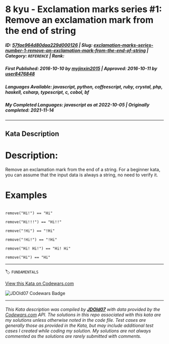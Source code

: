 # 8 kyu - Exclamation marks series #1: Remove an exclamation mark from the end of string

##### **ID**: [57fae964d80daa229d000126](https://www.codewars.com/kata/57fae964d80daa229d000126) | **Slug**: [exclamation-marks-series-number-1-remove-an-exclamation-mark-from-the-end-of-string](https://www.codewars.com/kata/57fae964d80daa229d000126) | **Category**: `REFERENCE` | **Rank**: <span style="color:white">8 kyu</span>

##### **First Published**: 2016-10-10 ***by*** [myjinxin2015](https://www.codewars.com/users/myjinxin2015) | **Approved**: 2016-10-11 ***by*** [user8476848](https://www.codewars.com/users/user8476848)

##### **Languages Available**: javascript, python, coffeescript, ruby, crystal, php, haskell, csharp, typescript, c, cobol, bf

##### **My Completed Languages**: javascript ***as at*** 2022-10-05 | **Originally completed**: 2021-11-14

---

## Kata Description


# Description:



Remove an exclamation mark from the end of a string. For a beginner kata, you can assume that the input data is always a string, no need to verify it.



# Examples



```

remove("Hi!") == "Hi"

remove("Hi!!!") == "Hi!!"

remove("!Hi") == "!Hi"

remove("!Hi!") == "!Hi"

remove("Hi! Hi!") == "Hi! Hi"

remove("Hi") == "Hi"

```

---


🏷 `FUNDAMENTALS`


[View this Kata on Codewars.com](https://www.codewars.com/kata/57fae964d80daa229d000126)

![](https://www.codewars.com/users/jdold07/badges/large "JDOld07 Codewars Badge")

---

###### *This Kata description was compiled by [**JDOld07**](https://tpstech.dev) with data provided by the [Codewars.com](https://www.codewars.com) API.  The solutions in this repo associated with this kata are my solutions unless otherwise noted in the code file.  Test cases are generally those as provided in the Kata, but may include additional test cases I created while coding my solution.  My solutions are not always commented as the solutions are rarely submitted with comments.*
